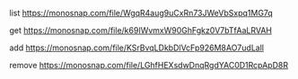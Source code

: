 list https://monosnap.com/file/WgqR4aug9uCxRn73JWeVbSxpq1MG7q

get https://monosnap.com/file/k69IWvmxW90GhFgkz0V7bTfAaLRVAH

add https://monosnap.com/file/KSrBvqLDkbDlVcFp926M8AO7udLall

remove https://monosnap.com/file/LGhfHEXsdwDnqRgdYAC0D1RcpApD8R
